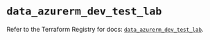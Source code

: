 # `data_azurerm_dev_test_lab`

Refer to the Terraform Registry for docs: [`data_azurerm_dev_test_lab`](https://registry.terraform.io/providers/hashicorp/azurerm/4.21.0/docs/data-sources/dev_test_lab).
